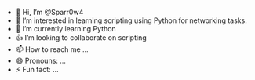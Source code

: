 - 👋 Hi, I’m @Sparr0w4
- 👀 I’m interested in learning scripting using Python for networking tasks.
- 🌱 I’m currently learning Python
- 👍 I’m looking to collaborate on scripting
- 📫 How to reach me ...
- 😄 Pronouns: ...
- ⚡ Fun fact: ...

<!---
Sparr0w4/Sparr0w4 is a ✨ special ✨ repository because its `README.md` (this file) appears on your GitHub profile.
You can click the Preview link to take a look at your changes.
--->
